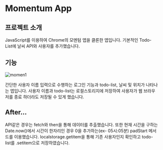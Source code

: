 # Momentum App

## 프로젝트 소개

JavaScript를 이용하여 Chrome의 모멘텀 앱을 클론한 앱입니다.
기본적인 Todo-List에 날씨 API와 사용자를 추가했습니다.

## 기능

![momen1](https://user-images.githubusercontent.com/89452058/160976437-8f9ea351-6d76-4ffe-b7a9-5e2c1d73a8a6.png)

간단한 사용자 이름 입력으로 수행하는 로그인 기능과 todo-list, 날씨 및 위치가 나타나는 앱입니다.
사용자 이름과 todo-list는 로컬스토리지에 저장하여 사용자가 웹 브라우저를 종료 하더라도 저장될 수 있게 했습니다.

## After...

API같은 경우는 fetch와 then을 통해 데이터를 추출했습니다. 또한 현재 시간을 구하는 Date.now()에서 시간이 한자리인 경우 0을 추가하는(ex- 05시:05분) padStart 메서드를 이용했습니다.
localstorage.getitem을 통해 기존 사용자인지 확인하고 todo-list를 .setitem으로 저장하였습니다.
